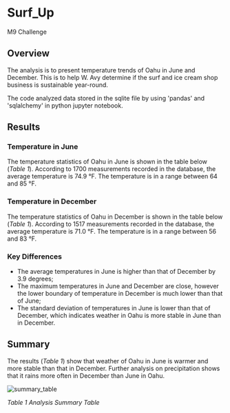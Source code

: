 # Surf_Up
M9 Challenge

## Overview
The analysis is to present temperature trends of Oahu in June and December. This is to help W. Avy determine if the surf and ice cream shop business is sustainable year-round.

The code analyzed data stored in the sqlite file by using 'pandas' and 'sqlalchemy' in python jupyter notebook.
## Results
### Temperature in June
The temperature statistics of Oahu in June is shown in the table below (_Table 1_). According to 1700 measurements recorded in the database, the average temperature is 74.9 °F. The temperature is in a range between 64 and 85 °F.

### Temperature in December
The temperature statistics of Oahu in December is shown in the table below (_Table 1_). According to 1517 measurements recorded in the database, the average temperature is 71.0 °F. The temperature is in a range between 56 and 83 °F.

### Key Differences
- The average temperatures in June is higher than that of December by 3.9 degrees;
- The maximum temperatures in June and December are close, however the lower boundary of temperature in December is much lower than that of June;
- The standard deviation of temperatures in June is lower than that of December, which indicates weather in Oahu is more stable in June than in December.

## Summary
The results (_Table 1_) show that weather of Oahu in June is warmer and more stable than that in December. Further analysis on precipitation shows that it rains more often in December than June in Oahu.

![summary_table](https://user-images.githubusercontent.com/78275082/116012135-b3157d80-a5f6-11eb-84fe-56d3a6438d97.png)

_Table 1 Analysis Summary Table_
